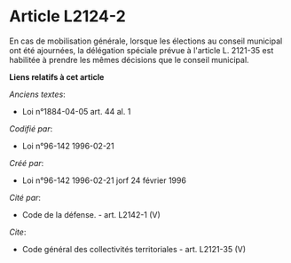 # Article L2124-2

En cas de mobilisation générale, lorsque les élections au conseil municipal ont été ajournées, la délégation spéciale prévue
à l'article L. 2121-35 est habilitée à prendre les mêmes décisions que le conseil municipal.

**Liens relatifs à cet article**

_Anciens textes_:

  - Loi n°1884-04-05 art. 44 al. 1

_Codifié par_:

  - Loi n°96-142 1996-02-21

_Créé par_:

  - Loi n°96-142 1996-02-21 jorf 24 février 1996

_Cité par_:

  - Code de la défense. - art. L2142-1 (V)

_Cite_:

  - Code général des collectivités territoriales - art. L2121-35 (V)
